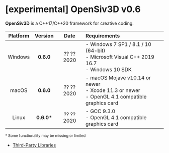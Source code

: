 # [experimental] OpenSiv3D v0.6

**OpenSiv3D** is a C++17/C++20 framework for creative coding.

| Platform        | Version        | Date       | Requirements                  |
|:---------------:|:---------------:|:-------------:|:------------------------------|
| Windows | **0.6.0** | ?? ?? 2020 | - Windows 7 SP1 / 8.1 / 10 (64-bit)<br>- Microsoft Visual C++ 2019 16.7<br>- Windows 10 SDK |
| macOS           | **0.6.0** | ?? ?? 2020 | - macOS Mojave v10.14 or newer<br>- Xcode 11.3 or newer<br>- OpenGL 4.1 compatible graphics card |
| Linux           | **0.6.0*** | ?? ?? 2020 | - GCC 9.3.0<br>- OpenGL 4.1 compatible graphics card |
<small>* Some functionality may be missing or limited</small>

- [Third-Party Libraries](Siv3D/ThirdParty.md)
